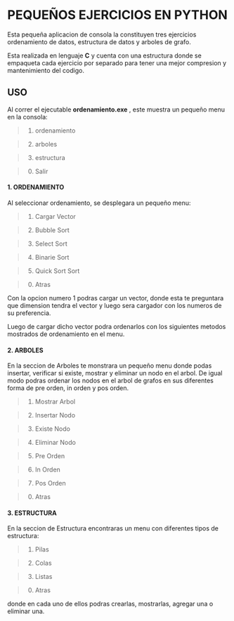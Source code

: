 # PEQUEÑOS EJERCICIOS EN PYTHON
Esta pequeña aplicacion de consola la constituyen tres ejercicios ordenamiento de datos, estructura de datos y arboles de grafo. 

Esta realizada en lenguaje **C** y cuenta con una estructura donde se empaqueta cada
ejercicio por separado para tener una mejor compresion y mantenimiento del codigo.


## USO
Al correr el ejecutable **ordenamiento.exe** , este muestra un pequeño menu en la consola:

> 1. ordenamiento

>2. arboles

> 3. estructura

> 0.  Salir



#### 1. ORDENAMIENTO
Al seleccionar ordenamiento, se desplegara un pequeño menu:

>1. Cargar Vector

> 2. Bubble Sort

> 3. Select Sort

> 4. Binarie Sort

> 5. Quick Sort Sort

> 0. Atras

Con la opcion numero 1 podras cargar un vector, donde esta te preguntara que dimension tendra el vector y luego sera cargador con los numeros de su preferencia.

Luego de cargar dicho vector podra ordenarlos con los siguientes metodos mostrados de ordenamiento en el menu.


#### 2. ARBOLES
En la seccion de Arboles te monstrara un pequeño menu donde podas insertar, verificar si existe, mostrar y eliminar un nodo en el arbol. De igual modo podras ordenar los nodos en el arbol de grafos en sus diferentes forma de pre orden, in orden y pos orden. 

> 1. Mostrar Arbol

> 2. Insertar Nodo

> 3. Existe Nodo

> 4. Eliminar Nodo

> 5. Pre Orden

> 6. In Orden

> 7. Pos Orden

> 0. Atras

#### 3. ESTRUCTURA
En la seccion de Estructura encontraras un menu con diferentes tipos de estructura:

> 1. Pilas

> 2. Colas

> 3. Listas

> 0. Atras

donde en cada uno de ellos podras crearlas, mostrarlas, agregar una o eliminar una. 
